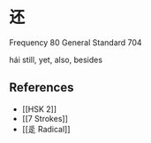 # 还
Frequency 80
General Standard 704

hái
still, yet, also, besides

## References
- [[HSK 2]]
- [[7 Strokes]]
- [[辵 Radical]]